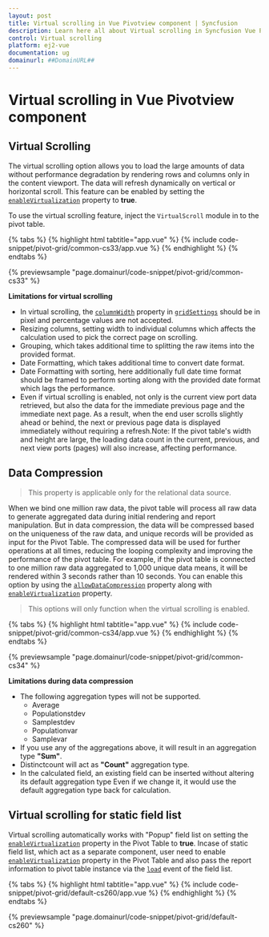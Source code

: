 ```yaml
---
layout: post
title: Virtual scrolling in Vue Pivotview component | Syncfusion
description: Learn here all about Virtual scrolling in Syncfusion Vue Pivotview component of Syncfusion Essential JS 2 and more.
control: Virtual scrolling 
platform: ej2-vue
documentation: ug
domainurl: ##DomainURL##
---
```


<!-- markdownlint-disable MD036 -->

# Virtual scrolling in Vue Pivotview component

## Virtual Scrolling

The virtual scrolling option allows you to load the large amounts of data without performance degradation by rendering rows and columns only in the content viewport. The data will refresh dynamically on vertical or horizontal scroll. This feature can be enabled by setting the [`enableVirtualization`](https://ej2.syncfusion.com/vue/documentation/api/pivotview#enablevirtualization) property to **true**.

To use the virtual scrolling feature, inject the `VirtualScroll` module in to the pivot table.

{% tabs %}
{% highlight html tabtitle="app.vue" %}
{% include code-snippet/pivot-grid/common-cs33/app.vue %}
{% endhighlight %}
{% endtabs %}
        
{% previewsample "page.domainurl/code-snippet/pivot-grid/common-cs33" %}

**Limitations for virtual scrolling**

* In virtual scrolling, the [`columnWidth`](https://ej2.syncfusion.com/vue/documentation/api/pivotview/gridSettings/#columnwidth) property in [`gridSettings`](https://ej2.syncfusion.com/vue/documentation/api/pivotview/gridSettings/) should be in pixel and percentage values are not accepted.
* Resizing columns, setting width to individual columns which affects the calculation used to pick the correct page on scrolling.
* Grouping, which takes additional time to splitting the raw items into the provided format.
* Date Formatting, which takes additional time to convert date format.
* Date Formatting with sorting, here additionally full date time format should be framed to perform sorting along with the provided date format which lags the performance.
* Even if virtual scrolling is enabled, not only is the current view port data retrieved, but also the data for the immediate previous page and the immediate next page. As a result, when the end user scrolls slightly ahead or behind, the next or previous page data is displayed immediately without requiring a refresh.Note: If the pivot table's width and height are large, the loading data count in the current, previous, and next view ports (pages) will also increase, affecting performance.

## Data Compression

> This property is applicable only for the relational data source.

When we bind one million raw data, the pivot table will process all raw data to generate aggregated data during initial rendering and report manipulation. But in data compression, the data will be compressed based on the uniqueness of the raw data, and unique records will be provided as input for the Pivot Table. The compressed data will be used for further operations at all times, reducing the looping complexity and improving the performance of the pivot table. For example, if the pivot table  is connected to one million raw data aggregated to 1,000 unique data means, it will be rendered within 3 seconds rather than 10 seconds. You can enable this option by using the [`allowDataCompression`](https://ej2.syncfusion.com/vue/documentation/api/pivotview/#allowdatacompression) property along with [`enableVirtualization`](https://ej2.syncfusion.com/vue/documentation/api/pivotview/#enablevirtualization) property.

> This options will only function when the virtual scrolling is enabled.

{% tabs %}
{% highlight html tabtitle="app.vue" %}
{% include code-snippet/pivot-grid/common-cs34/app.vue %}
{% endhighlight %}
{% endtabs %}
        
{% previewsample "page.domainurl/code-snippet/pivot-grid/common-cs34" %}

**Limitations during data compression**

* The following aggregation types will not be supported.
    * Average
    * Populationstdev
    * Samplestdev
    * Populationvar
    * Samplevar
* If you use any of the aggregations above, it will result in an aggregation type **"Sum"**.
* Distinctcount will act as **"Count"** aggregation type.
* In the calculated field, an existing field can be inserted without altering its default aggregation type Even if we change it, it would use the default aggregation type back for calculation.

## Virtual scrolling for static field list

Virtual scrolling automatically works with "Popup" field list on setting the [`enableVirtualization`](https://ej2.syncfusion.com/vue/documentation/api/pivotview#enablevirtualization) property in the Pivot Table to **true**. Incase of static field list, which act as a separate component, user need to enable [`enableVirtualization`](https://ej2.syncfusion.com/vue/documentation/api/pivotview#enablevirtualization) property in the Pivot Table and also pass the report information to pivot table instance via the [`load`](https://ej2.syncfusion.com/vue/documentation/api/pivotview#load) event of the field list.

{% tabs %}
{% highlight html tabtitle="app.vue" %}
{% include code-snippet/pivot-grid/default-cs260/app.vue %}
{% endhighlight %}
{% endtabs %}
        
{% previewsample "page.domainurl/code-snippet/pivot-grid/default-cs260" %}